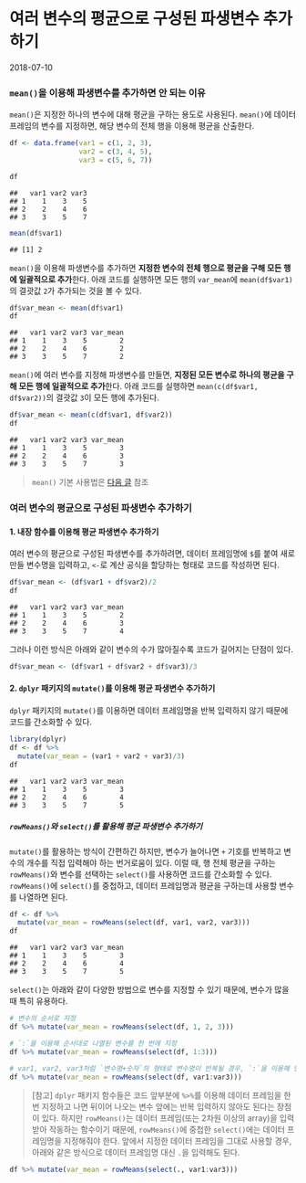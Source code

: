 여러 변수의 평균으로 구성된 파생변수 추가하기
================
2018-07-10

### `mean()`을 이용해 파생변수를 추가하면 안 되는 이유

`mean()`은 지정한 하나의 변수에 대해 평균을 구하는 용도로 사용된다. `mean()`에 데이터 프레임의 변수를 지정하면, 해당 변수의 전체 행을 이용해 평균을 산출한다.

``` r
df <- data.frame(var1 = c(1, 2, 3),
                 var2 = c(3, 4, 5),
                 var3 = c(5, 6, 7))

df
```

    ##   var1 var2 var3
    ## 1    1    3    5
    ## 2    2    4    6
    ## 3    3    5    7

``` r
mean(df$var1)
```

    ## [1] 2

`mean()`을 이용해 파생변수를 추가하면 **지정한 변수의 전체 행으로 평균을 구해 모든 행에 일괄적으로 추가**한다. 아래 코드를 실행하면 모든 행의 `var_mean`에 `mean(df$var1)`의 결괏값 `2`가 추가되는 것을 볼 수 있다.

``` r
df$var_mean <- mean(df$var1)
df
```

    ##   var1 var2 var3 var_mean
    ## 1    1    3    5        2
    ## 2    2    4    6        2
    ## 3    3    5    7        2

`mean()`에 여러 변수를 지정해 파생변수를 만들면, **지정된 모든 변수로 하나의 평균을 구해 모든 행에 일괄적으로 추가**한다. 아래 코드를 실행하면 `mean(c(df$var1, df$var2))`의 결괏값 `3`이 모든 행에 추가된다.

``` r
df$var_mean <- mean(c(df$var1, df$var2))
df
```

    ##   var1 var2 var3 var_mean
    ## 1    1    3    5        3
    ## 2    2    4    6        3
    ## 3    3    5    7        3

> `mean()` 기본 사용법은 [다음 글](https://github.com/youngwoos/RStudy/blob/master/mean.md) 참조

### 여러 변수의 평균으로 구성된 파생변수 추가하기

#### 1. 내장 함수를 이용해 평균 파생변수 추가하기

여러 변수의 평균으로 구성된 파생변수를 추가하려면, 데이터 프레임명에 `$`를 붙여 새로 만들 변수명을 입력하고, `<-`로 계산 공식을 할당하는 형태로 코드를 작성하면 된다.

``` r
df$var_mean <- (df$var1 + df$var2)/2
df
```

    ##   var1 var2 var3 var_mean
    ## 1    1    3    5        2
    ## 2    2    4    6        3
    ## 3    3    5    7        4

그러나 이런 방식은 아래와 같이 변수의 수가 많아질수록 코드가 길어지는 단점이 있다.

``` r
df$var_mean <- (df$var1 + df$var2 + df$var3)/3
```

#### 2. `dplyr` 패키지의 `mutate()`를 이용해 평균 파생변수 추가하기

`dplyr` 패키지의 `mutate()`를 이용하면 데이터 프레임명을 반복 입력하지 않기 때문에 코드를 간소화할 수 있다.

``` r
library(dplyr)
df <- df %>% 
  mutate(var_mean = (var1 + var2 + var3)/3)
df
```

    ##   var1 var2 var3 var_mean
    ## 1    1    3    5        3
    ## 2    2    4    6        4
    ## 3    3    5    7        5

##### `rowMeans()`와 `select()`를 활용해 평균 파생변수 추가하기

`mutate()`를 활용하는 방식이 간편하긴 하지만, 변수가 늘어나면 `+` 기호를 반복하고 변수의 개수를 직접 입력해야 하는 번거로움이 있다. 이럴 때, 행 전체 평균을 구하는 `rowMeans()`와 변수를 선택하는 `select()`를 사용하면 코드를 간소화할 수 있다. `rowMeans()`에 `select()`를 중첩하고, 데이터 프레임명과 평균을 구하는데 사용할 변수를 나열하면 된다.

``` r
df <- df %>% 
  mutate(var_mean = rowMeans(select(df, var1, var2, var3)))
df
```

    ##   var1 var2 var3 var_mean
    ## 1    1    3    5        3
    ## 2    2    4    6        4
    ## 3    3    5    7        5

`select()`는 아래와 같이 다양한 방법으로 변수를 지정할 수 있기 때문에, 변수가 많을 때 특히 유용하다.

``` r
# 변수의 순서로 지정
df %>% mutate(var_mean = rowMeans(select(df, 1, 2, 3))) 

# `:`을 이용해 순서대로 나열된 변수를 한 번에 지정
df %>% mutate(var_mean = rowMeans(select(df, 1:3)))

# var1, var2, var3처럼 `변수명+숫자`의 형태로 변수명이 반복될 경우, `:`을 이용해 연속된 변수를 한 번에 지정
df %>% mutate(var_mean = rowMeans(select(df, var1:var3))) 
```

> \[참고\] `dplyr` 패키지 함수들은 코드 앞부분에 `%>%`를 이용해 데이터 프레임을 한번 지정하고 나면 뒤이어 나오는 변수 앞에는 반복 입력하지 않아도 된다는 장점이 있다. 하지만 `rowMeans()`는 데이터 프레임(또는 2차원 이상의 array)을 입력받아 작동하는 함수이기 때문에, `rowMeans()`에 중첩한 `select()`에는 데이터 프레임명을 지정해줘야 한다. 앞에서 지정한 데이터 프레임을 그대로 사용할 경우, 아래와 같은 방식으로 데이터 프레임명 대신 `.`을 입력해도 된다.

``` r
df %>% mutate(var_mean = rowMeans(select(., var1:var3)))
```

